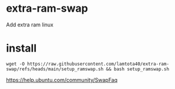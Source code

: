 # extra-ram-swap
Add extra ram linux

# install
```console
wget -O https://raw.githubusercontent.com/lamtota40/extra-ram-swap/refs/heads/main/setup_ramswap.sh && bash setup_ramswap.sh
```

https://help.ubuntu.com/community/SwapFaq
